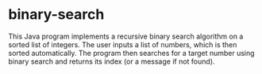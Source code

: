 # binary-search
This Java program implements a recursive binary search algorithm on a sorted list of integers. The user inputs a list of numbers, which is then sorted automatically. The program then searches for a target number using binary search and returns its index (or a message if not found).

